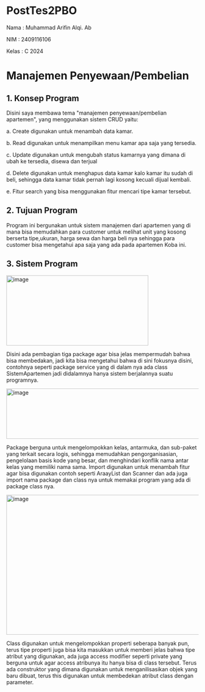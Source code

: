 # PostTes2PBO

Nama  : Muhammad Arifin Alqi. Ab

NIM   : 2409116106

Kelas : C 2024

# Manajemen Penyewaan/Pembelian

## 1. Konsep Program
  Disini saya membawa tema "manajemen penyewaan/pembelian apartemen", yang menggunakan sistem CRUD yaitu: 
  
  a. Create digunakan untuk menambah data kamar. 
  
  b. Read digunakan untuk menampilkan menu kamar apa saja yang tersedia. 
  
  c. Update digunakan untuk mengubah status kamarnya yang dimana di ubah ke tersedia, disewa dan terjual 
  
  d. Delete digunakan untuk menghapus data kamar kalo kamar itu sudah di beli, sehingga data kamar tidak pernah lagi kosong kecuali dijual kembali.

  e. Fitur search yang bisa menggunakan fitur mencari tipe kamar tersebut.

  ## 2. Tujuan Program

  Program ini bergunakan untuk sistem manajemen dari apartemen yang di mana bisa memudahkan para customer untuk melihat unit yang kosong berserta tipe,ukuran, harga sewa dan harga beli nya sehingga para customer bisa mengetahui apa saja yang ada pada apartemen Koba ini.

  ## 3. Sistem Program
  <img width="372" height="184" alt="image" src="https://github.com/user-attachments/assets/2741acb9-ee18-4715-819d-eb18dbdef18d" />

  Disini ada pembagian tiga package agar bisa jelas mempermudah bahwa bisa membedakan, jadi kita bisa mengetahui bahwa di sini fokusnya disini, contohnya seperti package service yang di dalam nya ada class SistemApartemen jadi didalamnya hanya sistem berjalannya suatu programnya.

  <img width="676" height="132" alt="image" src="https://github.com/user-attachments/assets/0e7d928a-af55-4f99-af85-e1059a0cb75a" />

  Package berguna untuk mengelompokkan kelas, antarmuka, dan sub-paket yang terkait secara logis, sehingga memudahkan pengorganisasian, pengelolaan basis kode yang besar, dan menghindari konflik nama antar kelas yang memiliki nama sama. Import digunakan untuk menambah fitur agar bisa digunakan contoh seperti AraayList dan Scanner dan ada juga import nama package dan class nya untuk memakai program yang ada di package class nya.

  <img width="1112" height="367" alt="image" src="https://github.com/user-attachments/assets/967ecbb7-d953-4574-86f5-571a5a15a5c8" />

  Class digunakan untuk mengelompokkan properti seberapa banyak pun, terus tipe properti juga bisa kita masukkan untuk memberi jelas bahwa tipe atribut yang digunakan, ada juga access modifier seperti private yang berguna untuk agar access atribunya itu hanya bisa di class tersebut. Terus ada construktor yang dimana digunakan untuk menganilisasikan objek yang baru dibuat, terus this digunakan untuk membedekan atribut class dengan parameter.


  



    
